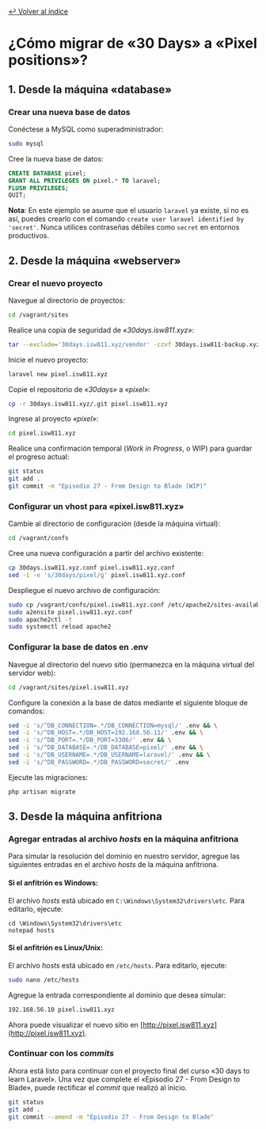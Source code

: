 [↩︎ Volver al índice](/README.md)

# ¿Cómo migrar de «30 Days» a «Pixel positions»?

## 1. Desde la máquina «database»

### Crear una nueva base de datos

Conéctese a MySQL como superadministrador:

```bash
sudo mysql
```

Cree la nueva base de datos:

```sql
CREATE DATABASE pixel;
GRANT ALL PRIVILEGES ON pixel.* TO laravel;
FLUSH PRIVILEGES;
QUIT;
```

**Nota**: En este ejemplo se asume que el usuario `laravel` ya existe, si no es así, puedes crearlo con el comando `create user laravel identified by 'secret'`. Nunca utilices contraseñas débiles como `secret` en entornos productivos.

## 2. Desde la máquina «webserver»

### Crear el nuevo proyecto

Navegue al directorio de proyectos:

```bash
cd /vagrant/sites
```

Realice una copia de seguridad de _«30days.isw811.xyz»_:

```bash
tar --exclude='30days.isw811.xyz/vendor' -czvf 30days.isw811-backup.xyz.tar.gz 30days.isw811.xyz
```

Inicie el nuevo proyecto:

```bash
laravel new pixel.isw811.xyz
```

Copie el repositorio de _«30days»_ a _«pixel»_:

```bash
cp -r 30days.isw811.xyz/.git pixel.isw811.xyz
```

Ingrese al proyecto _«pixel»_:

```bash
cd pixel.isw811.xyz
```

Realice una confirmación temporal (_Work in Progress_, o WIP) para guardar el progreso actual:

```bash
git status
git add .
git commit -m "Episodio 27 - From Design to Blade (WIP)"
```

### Configurar un vhost para «pixel.isw811.xyz»

Cambie al directorio de configuración (desde la máquina virtual):

```bash
cd /vagrant/confs
```

Cree una nueva configuración a partir del archivo existente:

```bash
cp 30days.isw811.xyz.conf pixel.isw811.xyz.conf
sed -i -e 's/30days/pixel/g' pixel.isw811.xyz.conf
```

Despliegue el nuevo archivo de configuración:

```bash
sudo cp /vagrant/confs/pixel.isw811.xyz.conf /etc/apache2/sites-available
sudo a2ensite pixel.isw811.xyz.conf
sudo apache2ctl -t
sudo systemctl reload apache2
```

### Configurar la base de datos en .env

Navegue al directorio del nuevo sitio (permanezca en la máquina virtual del servidor web):

```bash
cd /vagrant/sites/pixel.isw811.xyz
```

Configure la conexión a la base de datos mediante el siguiente bloque de comandos:

```bash
sed -i 's/^DB_CONNECTION=.*/DB_CONNECTION=mysql/' .env && \
sed -i 's/^DB_HOST=.*/DB_HOST=192.168.56.11/' .env && \
sed -i 's/^DB_PORT=.*/DB_PORT=3306/' .env && \
sed -i 's/^DB_DATABASE=.*/DB_DATABASE=pixel/' .env && \
sed -i 's/^DB_USERNAME=.*/DB_USERNAME=laravel/' .env && \
sed -i 's/^DB_PASSWORD=.*/DB_PASSWORD=secret/' .env
```

Ejecute las migraciones:

```bash
php artisan migrate
```

## 3. Desde la máquina anfitriona

### Agregar entradas al archivo _hosts_ en la máquina anfitriona

Para simular la resolución del dominio en nuestro servidor, agregue las siguientes entradas en el archivo _hosts_ de la máquina anfitriona.

#### Si el anfitrión es Windows:
El archivo _hosts_ está ubicado en `C:\Windows\System32\drivers\etc`. Para editarlo, ejecute:

```dos
cd \Windows\System32\drivers\etc
notepad hosts
```

#### Si el anfitrión es Linux/Unix:
El archivo _hosts_ está ubicado en `/etc/hosts`. Para editarlo, ejecute:

```bash
sudo nano /etc/hosts
```

Agregue la entrada correspondiente al dominio que desea simular:

```bash
192.168.56.10 pixel.isw811.xyz
```

Ahora puede visualizar el nuevo sitio en [http://pixel.isw811.xyz](http://pixel.isw811.xyz).

### Continuar con los _commits_

Ahora está listo para continuar con el proyecto final del curso «30 days to learn Laravel». Una vez que complete el «Episodio 27 - From Design to Blade», puede rectificar el _commit_ que realizó al inicio.

```bash
git status
git add .
git commit --amend -m "Episodio 27 - From Design to Blade"
```